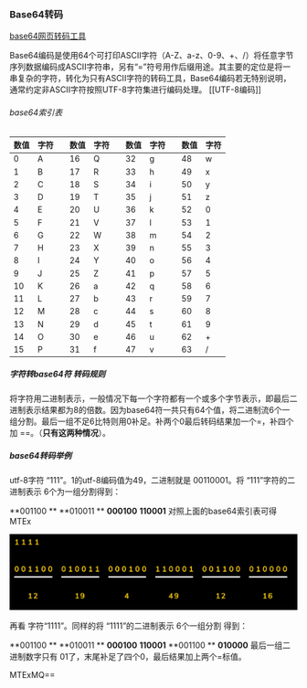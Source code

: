 ### Base64转码

[base64网页转码工具](https://www.qqxiuzi.cn/bianma/base64.htm)

Base64编码是使用64个可打印ASCII字符（A-Z、a-z、0-9、+、/）将任意字节序列数据编码成ASCII字符串，另有“=”符号用作后缀用途。其主要的定位是将一串复杂的字符，转化为只有ASCII字符的转码工具，Base64编码若无特别说明，通常约定非ASCII字符按照UTF-8字符集进行编码处理。 [[UTF-8编码]]

###### base64索引表

| 数值 | 字符 |      | 数值 | 字符 |      | 数值 | 字符 |      | 数值 | 字符 |
| ---- | ---- | ---- | ---- | ---- | ---- | ---- | ---- | ---- | ---- | ---- |
| 0    | A    |      | 16   | Q    |      | 32   | g    |      | 48   | w    |
| 1    | B    |      | 17   | R    |      | 33   | h    |      | 49   | x    |
| 2    | C    |      | 18   | S    |      | 34   | i    |      | 50   | y    |
| 3    | D    |      | 19   | T    |      | 35   | j    |      | 51   | z    |
| 4    | E    |      | 20   | U    |      | 36   | k    |      | 52   | 0    |
| 5    | F    |      | 21   | V    |      | 37   | l    |      | 53   | 1    |
| 6    | G    |      | 22   | W    |      | 38   | m    |      | 54   | 2    |
| 7    | H    |      | 23   | X    |      | 39   | n    |      | 55   | 3    |
| 8    | I    |      | 24   | Y    |      | 40   | o    |      | 56   | 4    |
| 9    | J    |      | 25   | Z    |      | 41   | p    |      | 57   | 5    |
| 10   | K    |      | 26   | a    |      | 42   | q    |      | 58   | 6    |
| 11   | L    |      | 27   | b    |      | 43   | r    |      | 59   | 7    |
| 12   | M    |      | 28   | c    |      | 44   | s    |      | 60   | 8    |
| 13   | N    |      | 29   | d    |      | 45   | t    |      | 61   | 9    |
| 14   | O    |      | 30   | e    |      | 46   | u    |      | 62   | +    |
| 15   | P    |      | 31   | f    |      | 47   | v    |      | 63   | /    |

##### 字符转base64符 转码规则

将字符用二进制表示，一般情况下每一个字符都有一个或多个字节表示，即最后二进制表示结果都为8的倍数。因为base64符一共只有64个值，将二进制流6个一组分割。最后一组不足6比特则用0补足。补两个0最后转码结果加一个=，补四个加 ==。（**只有这两种情况**）。

##### base64转码举例

utf-8字符 “111”。1的utf-8编码值为49，二进制就是 00110001。将 “111”字符的二进制表示 6个为一组分割得到：

**001100 **  **010011 **  **000100**   **110001** 对照上面的base64索引表可得 MTEx

<img src="%E6%89%80%E8%B0%93Base64.assets/image-20211122185446737.png" alt="image-20211122185446737" style="zoom:50%;" />

再看 字符“1111”。同样的将 “1111”的二进制表示 6个一组分割 得到：

**001100 **  **010011 **  **000100**   **110001**  **001100 ** **010000**   最后一组二进制数字只有 01了，末尾补足了四个0，最后结果加上两个=标值。

MTExMQ==



